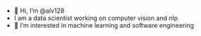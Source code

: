 - 👋 Hi, I’m @alv128
- I am a data scientist working on computer vision and nlp
- 👀 I’m interested in machine learning and software engineering


<!---
alv128/alv128 is a ✨ special ✨ repository because its `README.md` (this file) appears on your GitHub profile.
You can click the Preview link to take a look at your changes.
--->
